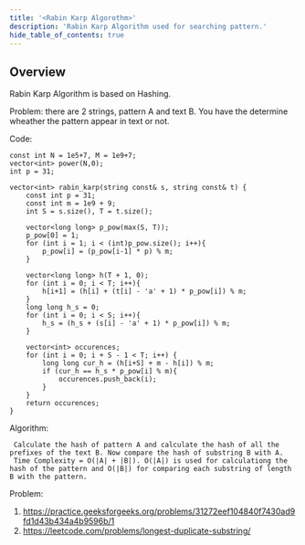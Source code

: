 ```yaml
---
title: '<Rabin Karp Algorothm>'
description: 'Rabin Karp Algorithm used for searching pattern.'
hide_table_of_contents: true
---
```


<TutorialAuthors names="@<Yash Gautam>"/>

## Overview

Rabin Karp Algorithm is based on Hashing.


Problem: there are 2 strings, pattern A and text B. You have the determine wheather the pattern appear in text or not.

Code:

    const int N = 1e5+7, M = 1e9+7;
    vector<int> power(N,0);
    int p = 31;

    vector<int> rabin_karp(string const& s, string const& t) {
        const int p = 31; 
        const int m = 1e9 + 9;
        int S = s.size(), T = t.size();

        vector<long long> p_pow(max(S, T)); 
        p_pow[0] = 1; 
        for (int i = 1; i < (int)p_pow.size(); i++){ 
            p_pow[i] = (p_pow[i-1] * p) % m;
        }

        vector<long long> h(T + 1, 0); 
        for (int i = 0; i < T; i++){
            h[i+1] = (h[i] + (t[i] - 'a' + 1) * p_pow[i]) % m; 
        }
        long long h_s = 0; 
        for (int i = 0; i < S; i++){
            h_s = (h_s + (s[i] - 'a' + 1) * p_pow[i]) % m; 
        }

        vector<int> occurences;
        for (int i = 0; i + S - 1 < T; i++) { 
            long long cur_h = (h[i+S] + m - h[i]) % m; 
            if (cur_h == h_s * p_pow[i] % m){
                occurences.push_back(i);
            }
        }
        return occurences;
    }
    
    
    
  Algorithm: 
  
     Calculate the hash of pattern A and calculate the hash of all the prefixes of the text B. Now compare the hash of substring B with A.
     Time Complexity = O(|A| + |B|). O(|A|) is used for calculationg the hash of the pattern and O(|B|) for comparing each substring of length B with the pattern. 


Problem: 
1) https://practice.geeksforgeeks.org/problems/31272eef104840f7430ad9fd1d43b434a4b9596b/1
2) https://leetcode.com/problems/longest-duplicate-substring/

